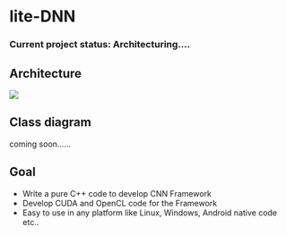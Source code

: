 # lite-DNN

### Current project status: Architecturing....

## Architecture
![](https://i.imgur.com/LPDsPEP.jpg)

## Class diagram
coming soon......

## Goal
- Write a pure C++ code to develop CNN Framework
- Develop CUDA and OpenCL code for the Framework
- Easy to use in any platform like Linux, Windows, Android native code etc..
